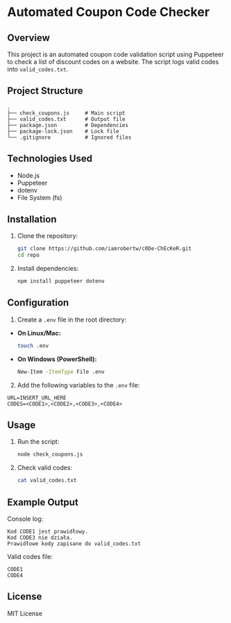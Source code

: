 # Automated Coupon Code Checker

## Overview

This project is an automated coupon code validation script using Puppeteer to check a list of discount codes on a website. The script logs valid codes into `valid_codes.txt`.

## Project Structure

```
.
├── check_coupons.js     # Main script
├── valid_codes.txt      # Output file
├── package.json         # Dependencies
├── package-lock.json    # Lock file
└── .gitignore           # Ignored files
```

## Technologies Used

- Node.js
- Puppeteer
- dotenv
- File System (fs)

## Installation

1. Clone the repository:
   ```bash
   git clone https://github.com/iamrobertw/c0De-ChEcKeR.git
   cd repo
   ```
2. Install dependencies:
   ```bash
   npm install puppeteer dotenv
   ```

## Configuration

1. Create a `.env` file in the root directory:

- **On Linux/Mac:**

  ```bash
  touch .env
  ```

- **On Windows (PowerShell):**

  ```bash
  New-Item -ItemType File .env
  ```

2. Add the following variables to the `.env` file:

```dotenv
URL=INSERT_URL_HERE
CODES=<CODE1>,<CODE2>,<CODE3>,<CODE4>
```

## Usage

1. Run the script:
   ```bash
   node check_coupons.js
   ```
2. Check valid codes:
   ```bash
   cat valid_codes.txt
   ```

## Example Output

Console log:

```
Kod CODE1 jest prawidłowy.
Kod CODE3 nie działa.
Prawidłowe kody zapisane do valid_codes.txt
```

Valid codes file:

```
CODE1
CODE4
```

## License

MIT License
